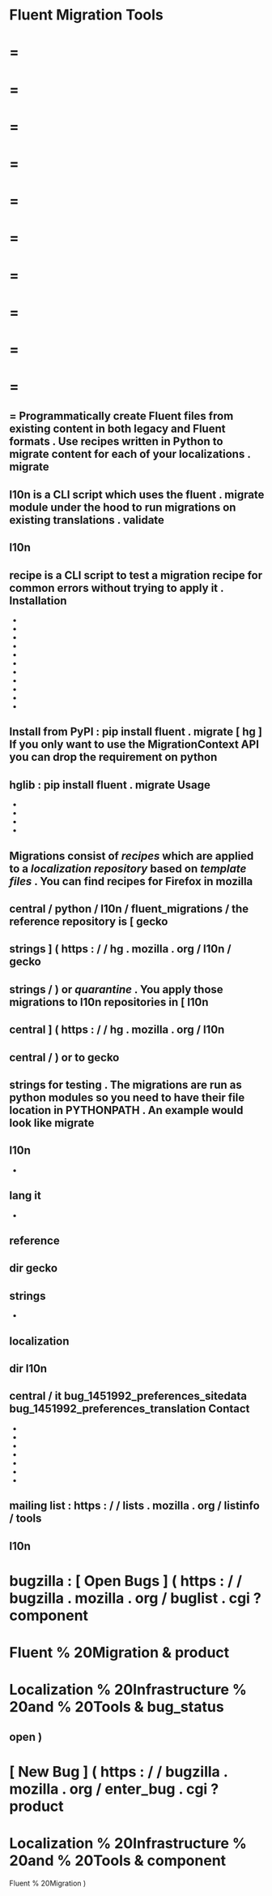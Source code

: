 Fluent
Migration
Tools
=
=
=
=
=
=
=
=
=
=
=
=
=
=
=
=
=
=
=
=
=
=
Programmatically
create
Fluent
files
from
existing
content
in
both
legacy
and
Fluent
formats
.
Use
recipes
written
in
Python
to
migrate
content
for
each
of
your
localizations
.
migrate
-
l10n
is
a
CLI
script
which
uses
the
fluent
.
migrate
module
under
the
hood
to
run
migrations
on
existing
translations
.
validate
-
l10n
-
recipe
is
a
CLI
script
to
test
a
migration
recipe
for
common
errors
without
trying
to
apply
it
.
Installation
-
-
-
-
-
-
-
-
-
-
-
-
Install
from
PyPI
:
pip
install
fluent
.
migrate
[
hg
]
If
you
only
want
to
use
the
MigrationContext
API
you
can
drop
the
requirement
on
python
-
hglib
:
pip
install
fluent
.
migrate
Usage
-
-
-
-
-
Migrations
consist
of
_recipes_
which
are
applied
to
a
_localization
repository_
based
on
_template
files_
.
You
can
find
recipes
for
Firefox
in
mozilla
-
central
/
python
/
l10n
/
fluent_migrations
/
the
reference
repository
is
[
gecko
-
strings
]
(
https
:
/
/
hg
.
mozilla
.
org
/
l10n
/
gecko
-
strings
/
)
or
_quarantine_
.
You
apply
those
migrations
to
l10n
repositories
in
[
l10n
-
central
]
(
https
:
/
/
hg
.
mozilla
.
org
/
l10n
-
central
/
)
or
to
gecko
-
strings
for
testing
.
The
migrations
are
run
as
python
modules
so
you
need
to
have
their
file
location
in
PYTHONPATH
.
An
example
would
look
like
migrate
-
l10n
-
-
lang
it
-
-
reference
-
dir
gecko
-
strings
-
-
localization
-
dir
l10n
-
central
/
it
bug_1451992_preferences_sitedata
bug_1451992_preferences_translation
Contact
-
-
-
-
-
-
-
-
mailing
list
:
https
:
/
/
lists
.
mozilla
.
org
/
listinfo
/
tools
-
l10n
-
bugzilla
:
[
Open
Bugs
]
(
https
:
/
/
bugzilla
.
mozilla
.
org
/
buglist
.
cgi
?
component
=
Fluent
%
20Migration
&
product
=
Localization
%
20Infrastructure
%
20and
%
20Tools
&
bug_status
=
__open__
)
-
[
New
Bug
]
(
https
:
/
/
bugzilla
.
mozilla
.
org
/
enter_bug
.
cgi
?
product
=
Localization
%
20Infrastructure
%
20and
%
20Tools
&
component
=
Fluent
%
20Migration
)
